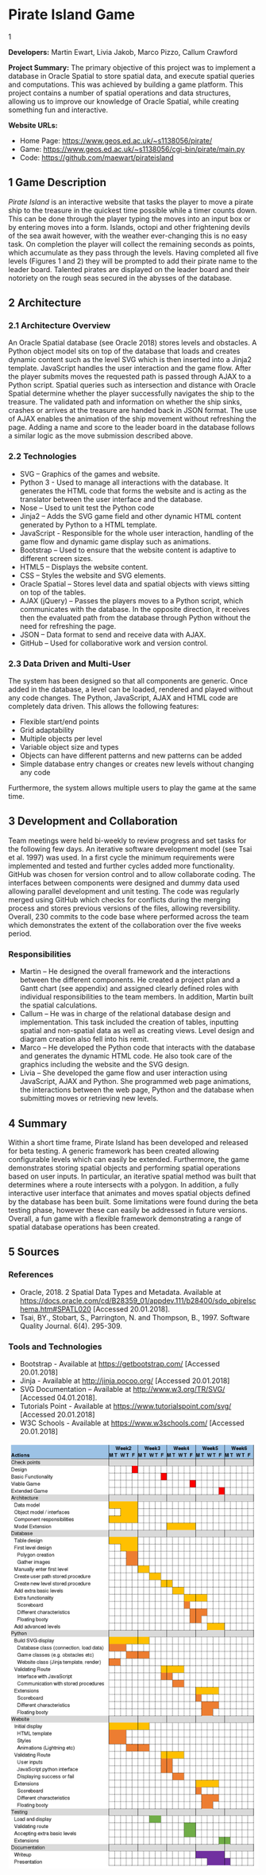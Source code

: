 # Pirate Island Game

1

**Developers:** Martin Ewart, Livia Jakob, Marco Pizzo, Callum Crawford

**Project Summary:** The primary objective of this project was to implement a database in Oracle Spatial to store spatial data, and execute spatial queries and computations. This was achieved by building a game platform. This project contains a number of spatial operations and data structures, allowing us to improve our knowledge of Oracle Spatial, while creating something fun and interactive.

**Website URLs:**
* Home Page: https://www.geos.ed.ac.uk/~s1138056/pirate/
* Game: https://www.geos.ed.ac.uk/~s1138056/cgi-bin/pirate/main.py
* Code: https://github.com/maewart/pirateisland


## 1 Game Description

*Pirate Island* is an interactive website that tasks the player to move a pirate ship to the treasure in the quickest time possible while a timer counts down. This can be done through the player typing the moves into an input box or by entering moves into a form. Islands, octopi and other frightening devils of the sea await however, with the weather ever-changing this is no easy task. On completion the player will collect the remaining seconds as points, which accumulate as they pass through the levels. Having completed all five levels (Figures 1 and 2) they will be prompted to add their pirate name to the leader board. Talented pirates are displayed on the leader board and their notoriety on the rough seas secured in the abysses of the database.


## 2 Architecture

### 2.1 Architecture Overview
An Oracle Spatial database (see Oracle 2018) stores levels and obstacles. A Python object model sits on top of the database that loads and creates dynamic content such as the level SVG which is then inserted into a Jinja2 template. JavaScript handles the user interaction and the game flow. After the player submits moves the requested path is passed through AJAX to a Python script. Spatial queries such as intersection and distance with Oracle Spatial determine whether the player successfully navigates the ship to the treasure. The validated path and information on whether the ship sinks, crashes or arrives at the treasure are handed back in JSON format. The use of AJAX enables the animation of the ship movement without refreshing the page. Adding a name and score to the leader board in the database follows a similar logic as the move submission described above.

### 2.2 Technologies

* SVG – Graphics of the games and website.
* Python 3 - Used to manage all interactions with the database. It generates the HTML code that forms the website and is acting as the translator between the user interface and the database.
* Nose – Used to unit test the Python code
* Jinja2 – Adds the SVG game field and other dynamic HTML content generated by Python to a HTML template.
* JavaScript - Responsible for the whole user interaction, handling of the game flow and dynamic game display such as animations.
* Bootstrap – Used to ensure that the website content is adaptive to different screen sizes.
* HTML5 – Displays the website content.
* CSS – Styles the website and SVG elements.
* Oracle Spatial – Stores level data and spatial objects with views sitting on top of the tables.
* AJAX (jQuery) – Passes the players moves to a Python script, which communicates with the database. In the opposite direction, it receives then the evaluated path from the database through Python without the need for refreshing the page.
* JSON – Data format to send and receive data with AJAX.
* GitHub – Used for collaborative work and version control.

### 2.3 Data Driven and Multi-User

The system has been designed so that all components are generic. Once added in the database, a level can be loaded, rendered and played without any code changes. The Python, JavaScript, AJAX and HTML code are completely data driven. This allows the following features:
* Flexible start/end points
* Grid adaptability
* Multiple objects per level
* Variable object size and types
* Objects can have different patterns and new patterns can be added
* Simple database entry changes or creates new levels without changing any code

Furthermore, the system allows multiple users to play the game at the same time.



## 3 Development and Collaboration
Team meetings were held bi-weekly to review progress and set tasks for the following few days. An iterative software development model (see Tsai et al. 1997) was used. In a first cycle the minimum requirements were implemented and tested and further cycles added more functionality.
GitHub was chosen for version control and to allow collaborate coding. The interfaces between components were designed and dummy data used allowing parallel development and unit testing. The code was regularly merged using GitHub which checks for conflicts during the merging process and stores previous versions of the files, allowing reversibility. Overall, 230 commits to the code base where performed across the team which demonstrates the extent of the collaboration over the five weeks period.

### Responsibilities
* Martin – He designed the overall framework and the interactions between the different components. He created a project plan and a Gantt chart (see appendix) and assigned clearly defined roles with individual responsibilities to the team members. In addition, Martin built the spatial calculations.
* Callum – He was in charge of the relational database design and implementation. This task included the creation of tables, inputting spatial and non-spatial data as well as creating views. Level design and diagram creation also fell into his remit.
* Marco – He developed the Python code that interacts with the database and generates the dynamic HTML code. He also took care of the graphics including the website and the SVG design.
* Livia – She developed the game flow and user interaction using JavaScript, AJAX and Python. She programmed web page animations, the interactions between the web page, Python and the database when submitting moves or retrieving new levels.

## 4 Summary
Within a short time frame, Pirate Island has been developed and released for beta testing. A generic framework has been created allowing configurable levels which can easily be extended. Furthermore, the game demonstrates storing spatial objects and performing spatial operations based on user inputs. In particular, an iterative spatial method was built that determines where a route intersects with a polygon. In addition, a fully interactive user interface that animates and moves spatial objects defined by the database has been built. Some limitations were found during the beta testing phase, however these can easily be addressed in future versions. Overall, a fun game with a flexible framework demonstrating a range of spatial database operations has been created.

## 5 Sources

### References
* Oracle, 2018. 2 Spatial Data Types and Metadata. Available at https://docs.oracle.com/cd/B28359_01/appdev.111/b28400/sdo_objrelschema.htm#SPATL020 [Accessed 20.01.2018].
* Tsai, BY., Stobart, S., Parrington, N. and Thompson, B., 1997. Software Quality Journal. 6(4). 295-309.

### Tools and Technologies
* Bootstrap - Available at https://getbootstrap.com/ [Accessed 20.01.2018]
* Jinja - Available at http://jinja.pocoo.org/ [Accessed 20.01.2018]
* SVG Documentation – Available at http://www.w3.org/TR/SVG/ [Accessed 04.01.2018].
* Tutorials Point - Available at https://www.tutorialspoint.com/svg/ [Accessed 20.01.2018]
* W3C Schools - Available at https://www.w3schools.com/ [Accessed 20.01.2018]


![Gantt chart](project_folder/ProjectGantt.png)
